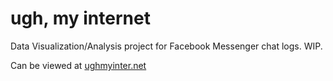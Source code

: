 # ugh, my internet
Data Visualization/Analysis project for Facebook Messenger chat logs. WIP.

Can be viewed at [ughmyinter.net](http://ughmyinter.net)
